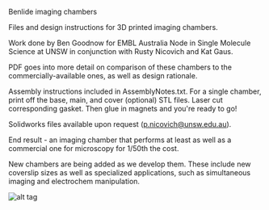 Benlide imaging chambers

Files and design instructions for 3D printed imaging chambers.

Work done by Ben Goodnow for EMBL Australia Node in Single Molecule Science at UNSW in conjunction with Rusty Nicovich and Kat Gaus.

PDF goes into more detail on comparison of these chambers to the commercially-available ones, as well as design rationale.  

Assembly instructions included in AssemblyNotes.txt.  For a single chamber, print off the base, main, and cover (optional) STL files.  Laser cut corresponding gasket. Then glue in magnets and you're ready to go!

Solidworks files available upon request (p.nicovich@unsw.edu.au).

End result - an imaging chamber that performs at least as well as a commercial one for microscopy for 1/50th the cost. 

New chambers are being added as we develop them.  These include new coverslip sizes as well as specialized applications, such as simultaneous imaging and electrochem manipulation.

![alt tag](https://github.com/PRNicovich/BenlideChambers/blob/master/ChambersPic.png)
